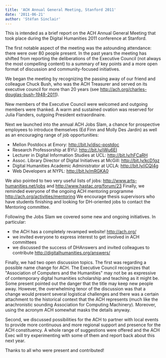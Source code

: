 ```yaml
---
title: 'ACH Annual General Meeting, Stanford 2011'
date: '2011-06-21'
author: 'Stéfan Sinclair'
---
```

This is intended as a brief report on the ACH Annual General Meeting that took place during the Digital Humanities 2011 conference at Stanford.

The first notable aspect of the meeting was the astounding attendance: there were over 80 people present. In the past years the meeting has shifted from reporting the deliberations of the Executive Council (not always the most compelling content) to a summary of key points and a more open format of discussion and community-focused initiatives.

We began the meeting by recognizing the passing away of our friend and colleague Chuck Bush, who was the ACH Treasurer and served on its executive council for more than 20 years (see http://ach.org/charles-douglas-bush-1948-2011).

New members of the Executive Council were welcomed and outgoing members were thanked. A warm and sustained ovation was reserved for Julia Flanders, outgoing President extraordinaire.

Next we launched into the annual ACH Jobs Slam, a chance for prospective employees to introduce themselves (Ed Finn and Molly Des Jardin) as well as an encouraging range of job opportunities:

- Mellon Postdocs at Emory: http://bit.ly/disc-postdoc
- Research Professorship at BYU: http://bit.ly/jWu6EI
- Lecturer in Digital Information Studies at UCL: http://bit.ly/hFCaRH
- Assoc. Library Director of Digital Initiatives at McGill: http://bit.ly/kcD1gz
- Digital Humanities Academic Administrator at UCLA: http://bit.ly/iCQI4g
- Web Developers at NYPL: http://bit.ly/mRGKA0

We also pointed to two very useful lists of jobs: http://www.arts-humanities.net/jobs and http://www.hastac.org/forum/23 Finally, we reminded everyone of the ongoing ACH mentoring programme http://ach.org/activities/mentoring We encourage thesis supervisors who have students finishing and looking for DH-oriented jobs to contact the Mentoring committee.

Following the Jobs Slam we covered some new and ongoing initiatives. In particular:

- the ACH has a completely revamped website! http://ach.org/
- we invited everyone to express interest to get involved in ACH committees
- we discussed the success of DHAnswers and invited colleagues to contribute http://digitalhumanities.org/answers/

Finally, we had two open discussion topics. The first was regarding a possible name change for ACH. The Executive Council recognizes that "Association of Computers and the Humanities" may not be as expressive of contemporary digital humanities scholarship and teaching as it might be. Some present pointed out the danger that the title may keep new people away. However, the overwhelming tenor of the discussion was that a change would present several logistical challenges and there was a certain attachment to the historical context that the ACH represents (much like the anachronistic sounding Association for Computing Machinery). Moreover, using the acronym ACH somewhat masks the details anyway.

Second, we discussed possibilities for the ACH to partner with local events to provide more continuous and more regional support and presence for the ACH constituency. A whole range of suggestions were offered and the ACH Exec will try experimenting with some of them and report back about this next year.

Thanks to all who were present and contributed!